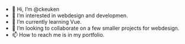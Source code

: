 - 👋 Hi, I’m @ckeuken
- 👀 I’m interested in webdesign and developmen.
- 🌱 I’m currently learning Vue.
- 💞️ I’m looking to collaborate on a few smaller projects for webdesign.
- 📫 How to reach me is in my portfolio.

<!---
ckeuken/ckeuken is a ✨ special ✨ repository because its `README.md` (this file) appears on your GitHub profile.
You can click the Preview link to take a look at your changes.
--->
